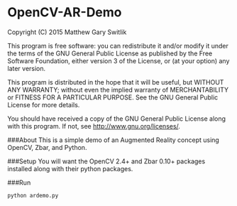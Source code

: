 OpenCV-AR-Demo
==============
Copyright (C) 2015 Matthew Gary Switlik

This program is free software: you can redistribute it and/or modify
it under the terms of the GNU General Public License as published by
the Free Software Foundation, either version 3 of the License, or
(at your option) any later version.

This program is distributed in the hope that it will be useful,
but WITHOUT ANY WARRANTY; without even the implied warranty of
MERCHANTABILITY or FITNESS FOR A PARTICULAR PURPOSE.  See the
GNU General Public License for more details.

You should have received a copy of the GNU General Public License
along with this program.  If not, see <http://www.gnu.org/licenses/>.

###About
This is a simple demo of an Augmented Reality concept using OpenCV, Zbar, and Python.

###Setup
You will want the OpenCV 2.4+ and Zbar 0.10+ packages installed along with their python packages.

###Run
```
python ardemo.py
```
